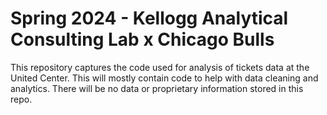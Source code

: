 # Spring 2024 - Kellogg Analytical Consulting Lab x Chicago Bulls 

This repository captures the code used for analysis of tickets data at the United Center. 
This will mostly contain code to help with data cleaning and analytics. There will be no data or proprietary information stored in this repo. 
